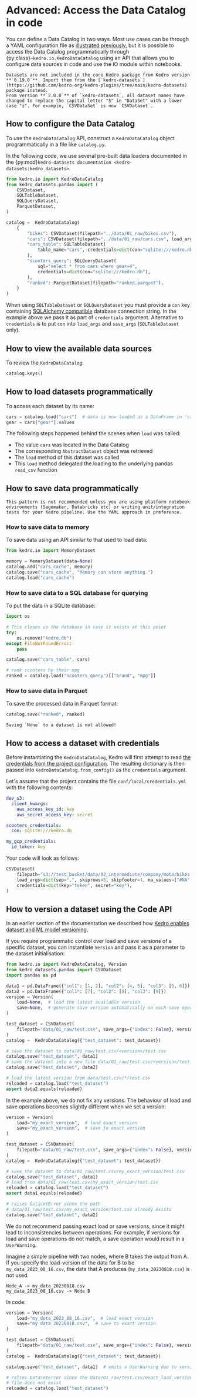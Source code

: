 # Advanced: Access the Data Catalog in code

You can define a Data Catalog in two ways. Most use cases can be through a YAML configuration file as [illustrated previously](./kedro_data_catalog.md), but it is possible to access the Data Catalog programmatically through {py:class}`~kedro.io.KedroDataCatalog` using an API that allows you to configure data sources in code and use the IO module within notebooks.

```{warning}
Datasets are not included in the core Kedro package from Kedro version **`0.19.0`**. Import them from the [`kedro-datasets`](https://github.com/kedro-org/kedro-plugins/tree/main/kedro-datasets) package instead.
From version **`2.0.0`** of `kedro-datasets`, all dataset names have changed to replace the capital letter "S" in "DataSet" with a lower case "s". For example, `CSVDataSet` is now `CSVDataset`.
```

## How to configure the Data Catalog

To use the `KedroDataCatalog` API, construct a `KedroDataCatalog` object programmatically in a file like `catalog.py`.

In the following code, we use several pre-built data loaders documented in the {py:mod}`kedro-datasets documentation <kedro-datasets:kedro_datasets>`.

```python
from kedro.io import KedroDataCatalog
from kedro_datasets.pandas import (
    CSVDataset,
    SQLTableDataset,
    SQLQueryDataset,
    ParquetDataset,
)

catalog =  KedroDataCatalog(
    {
        "bikes": CSVDataset(filepath="../data/01_raw/bikes.csv"),
        "cars": CSVDataset(filepath="../data/01_raw/cars.csv", load_args=dict(sep=",")),
        "cars_table": SQLTableDataset(
            table_name="cars", credentials=dict(con="sqlite:///kedro.db")
        ),
        "scooters_query": SQLQueryDataset(
            sql="select * from cars where gear=4",
            credentials=dict(con="sqlite:///kedro.db"),
        ),
        "ranked": ParquetDataset(filepath="ranked.parquet"),
    }
)
```

When using `SQLTableDataset` or `SQLQueryDataset` you must provide a `con` key containing [SQLAlchemy compatible](https://docs.sqlalchemy.org/en/13/core/engines.html#database-urls) database connection string. In the example above we pass it as part of `credentials` argument. Alternative to `credentials` is to put `con` into `load_args` and `save_args` (`SQLTableDataset` only).

## How to view the available data sources

To review the `KedroDataCatalog`:

```python
catalog.keys()
```

## How to load datasets programmatically

To access each dataset by its name:

```python
cars = catalog.load("cars")  # data is now loaded as a DataFrame in 'cars'
gear = cars["gear"].values
```

The following steps happened behind the scenes when `load` was called:

- The value `cars` was located in the Data Catalog
- The corresponding `AbstractDataset` object was retrieved
- The `load` method of this dataset was called
- This `load` method delegated the loading to the underlying pandas `read_csv` function

## How to save data programmatically

```{warning}
This pattern is not recommended unless you are using platform notebook environments (Sagemaker, Databricks etc) or writing unit/integration tests for your Kedro pipeline. Use the YAML approach in preference.
```

### How to save data to memory

To save data using an API similar to that used to load data:

```python
from kedro.io import MemoryDataset

memory = MemoryDataset(data=None)
catalog.add("cars_cache", memory)
catalog.save("cars_cache", "Memory can store anything.")
catalog.load("cars_cache")
```

### How to save data to a SQL database for querying

To put the data in a SQLite database:

```python
import os

# This cleans up the database in case it exists at this point
try:
    os.remove("kedro.db")
except FileNotFoundError:
    pass

catalog.save("cars_table", cars)

# rank scooters by their mpg
ranked = catalog.load("scooters_query")[["brand", "mpg"]]
```

### How to save data in Parquet

To save the processed data in Parquet format:

```python
catalog.save("ranked", ranked)
```

```{warning}
Saving `None` to a dataset is not allowed!
```

## How to access a dataset with credentials
Before instantiating the `KedroDataCatalog`, Kedro will first attempt to read [the credentials from the project configuration](../configuration/credentials.md). The resulting dictionary is then passed into `KedroDataCatalog.from_config()` as the `credentials` argument.

Let's assume that the project contains the file `conf/local/credentials.yml` with the following contents:

```yaml
dev_s3:
  client_kwargs:
    aws_access_key_id: key
    aws_secret_access_key: secret

scooters_credentials:
  con: sqlite:///kedro.db

my_gcp_credentials:
  id_token: key
```

Your code will look as follows:

```python
CSVDataset(
    filepath="s3://test_bucket/data/02_intermediate/company/motorbikes.csv",
    load_args=dict(sep=",", skiprows=5, skipfooter=1, na_values=["#NA", "NA"]),
    credentials=dict(key="token", secret="key"),
)
```

## How to version a dataset using the Code API

In an earlier section of the documentation we described how [Kedro enables dataset and ML model versioning](./data_catalog.md/#dataset-versioning).

If you require programmatic control over load and save versions of a specific dataset, you can instantiate `Version` and pass it as a parameter to the dataset initialisation:

```python
from kedro.io import KedroDataCatalog, Version
from kedro_datasets.pandas import CSVDataset
import pandas as pd

data1 = pd.DataFrame({"col1": [1, 2], "col2": [4, 5], "col3": [5, 6]})
data2 = pd.DataFrame({"col1": [7], "col2": [8], "col3": [9]})
version = Version(
    load=None,  # load the latest available version
    save=None,  # generate save version automatically on each save operation
)

test_dataset = CSVDataset(
    filepath="data/01_raw/test.csv", save_args={"index": False}, version=version
)
catalog =  KedroDataCatalog({"test_dataset": test_dataset})

# save the dataset to data/01_raw/test.csv/<version>/test.csv
catalog.save("test_dataset", data1)
# save the dataset into a new file data/01_raw/test.csv/<version>/test.csv
catalog.save("test_dataset", data2)

# load the latest version from data/test.csv/*/test.csv
reloaded = catalog.load("test_dataset")
assert data2.equals(reloaded)
```

In the example above, we do not fix any versions. The behaviour of load and save operations becomes slightly different when we set a version:


```python
version = Version(
    load="my_exact_version",  # load exact version
    save="my_exact_version",  # save to exact version
)

test_dataset = CSVDataset(
    filepath="data/01_raw/test.csv", save_args={"index": False}, version=version
)
catalog =  KedroDataCatalog({"test_dataset": test_dataset})

# save the dataset to data/01_raw/test.csv/my_exact_version/test.csv
catalog.save("test_dataset", data1)
# load from data/01_raw/test.csv/my_exact_version/test.csv
reloaded = catalog.load("test_dataset")
assert data1.equals(reloaded)

# raises DatasetError since the path
# data/01_raw/test.csv/my_exact_version/test.csv already exists
catalog.save("test_dataset", data2)
```

We do not recommend passing exact load or save versions, since it might lead to inconsistencies between operations. For example, if versions for load and save operations do not match, a save operation would result in a `UserWarning`.

Imagine a simple pipeline with two nodes, where B takes the output from A. If you specify the load-version of the data for B to be `my_data_2023_08_16.csv`, the data that A produces (`my_data_20230818.csv`) is not used.

```text
Node_A -> my_data_20230818.csv
my_data_2023_08_16.csv -> Node B
```

In code:

```python
version = Version(
    load="my_data_2023_08_16.csv",  # load exact version
    save="my_data_20230818.csv",  # save to exact version
)

test_dataset = CSVDataset(
    filepath="data/01_raw/test.csv", save_args={"index": False}, version=version
)
catalog =  KedroDataCatalog({"test_dataset": test_dataset})

catalog.save("test_dataset", data1)  # emits a UserWarning due to version inconsistency

# raises DatasetError since the data/01_raw/test.csv/exact_load_version/test.csv
# file does not exist
reloaded = catalog.load("test_dataset")
```
